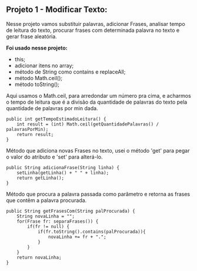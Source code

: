 


## Projeto 1 - Modificar Texto:

Nesse projeto vamos substituir palavras, adicionar Frases, analisar tempo de leitura do texto, procurar frases com determinada palavra no texto e gerar frase aleatória.

<b>Foi usado nesse projeto:</b>

- this;
- adicionar itens no array;
- método de String como contains e replaceAll;
- método Math.ceil();
- método toString();

Aqui usamos o Math.ceil, para arredondar um número pra cima, e acharmos o tempo de leitura que é a divisão da quantidade de palavras do texto pela quantidade de palavras por min dada.

    public int getTempoEstimadoLeitura() {
		int result = (int) Math.ceil(getQuantidadePalavras() / palavrasPorMin);
		return result;
	}

Método que adiciona novas Frases no texto, usei o método 'get' para pegar o valor do atributo e 'set' para alterá-lo.

    public String adicionaFrase(String linha) {
		setLinha(getLinha() + " " + linha);
		return getLinha();
	}

Método que procura a palavra passada como parâmetro e retorna as frases que contêm a palavra procurada.

    public String getFrasesCom(String palProcurada) {
		String novaLinha = "";
		for(Frase fr: separaFrases()) {
			if(fr != null) {
				if(fr.toString().contains(palProcurada)){
					novaLinha += fr + ".";
				}
			}
		}
		return novaLinha;
	}




